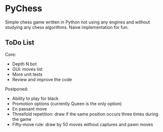 # PyChess

Simple chess game written in Python not using any engines and without studying any chess algorithms. Naive implementation for fun.

## ToDo List
Core:
  - Depth N bot
  - GUI: moves list
  - More unit tests
  - Review and improve the code

Postponed:
  - Ability to play for black
  - Promotion options (currently Queen is the only option)
  - En passant move
  - Threefold repetition: draw if the same position occurs three times during the game
  - Fifty-move rule: draw by 50 moves without captures and pawn moves
  